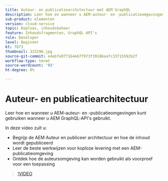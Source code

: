 ```yaml
---
title: Auteur- en publicatiearchitectuur met AEM GraphQL
description: Leer hoe en wanneer u AEM-auteur- en -publicatieomgevingen kunt gebruiken wanneer u AEM GraphQL-API's gebruikt.
sub-product: elementen
version: cloud-service
topic: Koploos, inhoudsbeheer
feature: Inhoudsfragmenten, GraphQL API's
role: Developer
level: Beginner
kt: 7873
thumbnail: 333296.jpg
source-git-commit: e4abfe07f1b4e67f973f39186aafc33715592b2f
workflow-type: tm+mt
source-wordcount: '93'
ht-degree: 0%

---
```



# Auteur- en publicatiearchitectuur

Leer hoe en wanneer u AEM-auteur- en -publicatieomgevingen kunt gebruiken wanneer u AEM GraphQL-API&#39;s gebruikt.

In deze video zult u:

+ Begrijp de AEM Auteur en publiceer architectuur en hoe de inhoud wordt gepubliceerd
+ Leer de beste werkwijzen voor koploze levering met een AEM-publicatieomgeving
+ Ontdek hoe de auteursomgeving kan worden gebruikt als voorproef voor een toepassing

>[!VIDEO](https://video.tv.adobe.com/v/333296/?quality=12&learn=on)
